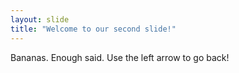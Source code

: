 ```yaml
---
layout: slide
title: "Welcome to our second slide!"
---
```

Bananas. Enough said.
Use the left arrow to go back!
